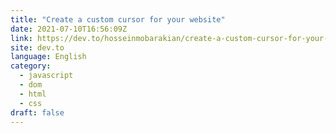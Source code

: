 ```yaml
---
title: "Create a custom cursor for your website"
date: 2021-07-10T16:56:09Z
link: https://dev.to/hosseinmobarakian/create-a-custom-cursor-for-your-website-4lpb?utm_medium=RSS&utm_source=news.12bit.vn
site: dev.to
language: English
category:
  - javascript
  - dom
  - html
  - css
draft: false
---
```


